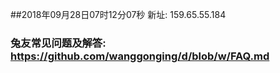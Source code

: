 ##2018年09月28日07时12分07秒 新址: 159.65.55.184
### 兔友常见问题及解答: https://github.com/wanggonging/d/blob/w/FAQ.md
